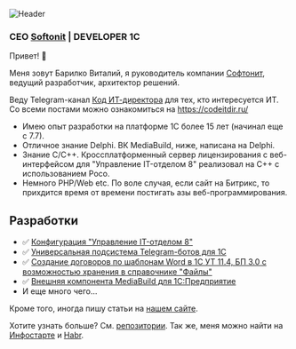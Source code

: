 <p><img src="https://capsule-render.vercel.app/api?type=waving&color=gradient&height=120&section=header" alt="Header"/></p>

### CEO [Softonit](https://softonit.ru) | DEVELOPER 1C

Привет! 👋

Меня зовут Барилко Виталий, я руководитель компании [Софтонит](https://softonit.ru), ведущий разработчик, архитектор решений.

Веду Telegram-канал [Код ИТ-директора](https://t.me/codeitdir) для тех, кто интересуется ИТ. Со всеми постами можно ознакомиться на https://codeitdir.ru/

* Имею опыт разработки на платформе 1С более 15 лет (начинал еще с 7.7).
* Отличное знание Delphi. ВК MediaBuild, ниже, написана на Delphi.
* Знание С/С++. Кроссплатформенный сервер лицензирования с веб-интерфейсом для "Управление IT-отделом 8" реализовал на С++ с использованием Poco.
* Немного PHP/Web etc. По воле случая, если сайт на Битрикс, то прихдится время от времени постигать азы веб-программирования.

## Разработки

* ✅ [Конфигурация "Управление IT-отделом 8"](https://softonit.ru/catalog/products/it/)
* ✅ [Универсальная подсистема Telegram-ботов для 1С](https://softonit.ru/catalog/products/telegram/)
* ✅ [Создание договоров по шаблонам Word в 1C УТ 11.4, БП 3.0 с возможностью хранения в справочнике "Файлы"](https://softonit.ru/catalog/products/word1c/)
* ✅ [Внешняя компонента MediaBuild для 1С:Предприятие](https://softonit.ru/catalog/products/mediabuild/)
* И еще много чего...

Кроме того, иногда пишу статьи на [нашем сайте](https://softonit.ru/blog/).

Хотите узнать больше? См. [репозитории](https://github.com/Diversus23?tab=repositories). Так же, меня можно найти на [Инфостарте](https://infostart.ru/profile/37844/) и [Habr](https://habr.com/ru/users/Diversus/).
